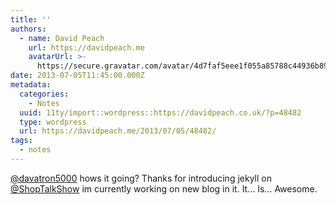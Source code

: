 ```yaml
---
title: ''
authors:
  - name: David Peach
    url: https://davidpeach.me
    avatarUrl: >-
      https://secure.gravatar.com/avatar/4d7faf5eee1f055a85788c44936b8995eaab6dfb004e7854ec747ccb272e91ee?s=96&d=mm&r=g
date: 2013-07-05T11:45:00.000Z
metadata:
  categories:
    - Notes
  uuid: 11ty/import::wordpress::https://davidpeach.co.uk/?p=48482
  type: wordpress
  url: https://davidpeach.me/2013/07/05/48482/
tags:
  - notes
---
```

[@davatron5000](https://twitter.com/davatron5000) hows it going? Thanks for introducing jekyll on [@ShopTalkShow](https://twitter.com/ShopTalkShow) im currently working on new blog in it. It… Is… Awesome.